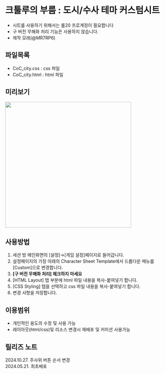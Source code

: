 # 크툴루의 부름 : 도시/수사 테마 커스텀시트
* 시트를 사용하기 위해서는 롤20 프로계정이 필요합니다
* 구 버전 무해화 처리 기능은 사용하지 않습니다.
* 제작 모래(@MR7RP6)

## 파일목록
* CoC_city.css		: css 파일
* CoC_city.html   : html 파일

## 미리보기
<img src="https://i.ibb.co/CMBd6XQ/sheet-preview-min.png" height="400">

## 사용방법
1. 세션 방 메인화면의 [설정]→[게임 설정]페이지로 들어갑니다.
2. 설정페이지의 가장 아래의 Character Sheet Template에서 드롭다운 메뉴를 [Custom]으로 변경합니다.
3. **[구 버전 무해화 처리] 체크하지 마세요**
4. [HTML Layout] 탭 부분에 html 파일 내용을 복사-붙여넣기 합니다.
5. [CSS Styling] 탭을 선택하고 css 파일 내용을 복사-붙여넣기 합니다.
6. 변경 사항을 저장합니다.

## 이용범위
* 개인적인 용도의 수정 및 사용 가능
* 레이아웃(html/css)및 리소스 변경시 재배포 및 커미션 사용가능

## 릴리즈 노트
2024.10.27. 주사위 버튼 순서 변경  
2024.05.21. 최초배포
